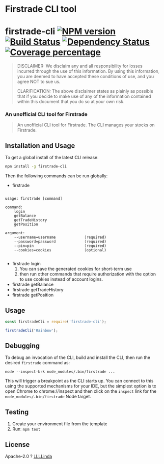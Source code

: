 # Firstrade CLI tool
# firstrade-cli [![NPM version][npm-image]][npm-url] [![Build Status][travis-image]][travis-url] [![Dependency Status][daviddm-image]][daviddm-url] [![Coverage percentage][coveralls-image]][coveralls-url]
> DISCLAIMER: We disclaim any and all responsibility for losses incurred through the use of this information. By using this information, you are deemed to have accepted these conditions of use, and you agree NOT to sue us.
>
> CLARIFICATION: The above disclaimer states as plainly as possible that if you decide to make use of any of the information contained within this document that you do so at your own risk.

### An unofficial CLI tool for Firstrade

> An unofficial CLI tool for Firstrade. The CLI manages your stocks on Firstrade.

## Installation and Usage

To get a global install of the latest CLI release:

```sh
npm install -g firstrade-cli
```

Then the following commands can be run globally:

* firstrade

```

usage: firstrade [command]

command:
    login
    getBalance
    getTradeHistory
    getPosition

argument:
    --username=username             (required)
    --password=password             (required)
    --pin=pin                       (required)
    --cookies=cookies               (optional)
  
```

* firstrade login
  1. You can save the generated cookies for short-term use
  2. then run other commands that require authorization with the option to use cookies instead of account logins.
* firstrade getBalance
* firstrade getTradeHistory
* firstrade getPosition


## Usage

```js
const firstradeCli = require('firstrade-cli');

firstradeCli('Rainbow');
```
## Debugging

To debug an invocation of the CLI, build and install the CLI, then run the desired `firstrade` command as:

```shell
node --inspect-brk node_modules/.bin/firstrade ...
```

This will trigger a breakpoint as the CLI starts up. You can connect to this using the supported mechanisms for your IDE, but the simplest option is to open Chrome to chrome://inspect and then click on the `inspect` link for the `node_modules/.bin/firstrade` Node target.

## Testing

1. Create your environment file from the template
2. Run: `npm test`

## License

Apache-2.0 ? [LLLLinda]()


[npm-image]: https://badge.fury.io/js/firstrade-cli.svg
[npm-url]: https://npmjs.org/package/firstrade-cli
[travis-image]: https://travis-ci.com/LLLLinda/firstrade-cli.svg?branch=master
[travis-url]: https://travis-ci.com/LLLLinda/firstrade-cli
[daviddm-image]: https://david-dm.org/LLLLinda/firstrade-cli.svg?theme=shields.io
[daviddm-url]: https://david-dm.org/LLLLinda/firstrade-cli
[coveralls-image]: https://coveralls.io/repos/LLLLinda/firstrade-cli/badge.svg
[coveralls-url]: https://coveralls.io/r/LLLLinda/firstrade-cli

